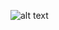 ![alt text](https://github.com/crypto-coder/raincube/blob/master/Raincube%20Architecture.png "Raincube Architecture")
